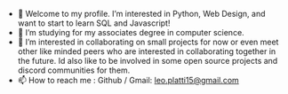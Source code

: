 - 👀 Welcome to my profile. I’m interested in Python, Web Design, and want to start to learn SQL and Javascript!
- 🌱 I’m studying for my associates degree in computer science.
- 💞️ I’m interested in collaborating on small projects for now or even meet other like minded peers who are interested in collaborating together in the future. Id also like to be involved in some open source projects and discord communities for them.
- 📫 How to reach me : Github / Gmail: leo.platti15@gmail.com

<!---
Lmmp04/Lmmp04 is a ✨ special ✨ repository because its `README.md` (this file) appears on your GitHub profile.
You can click the Preview link to take a look at your changes.
--->
